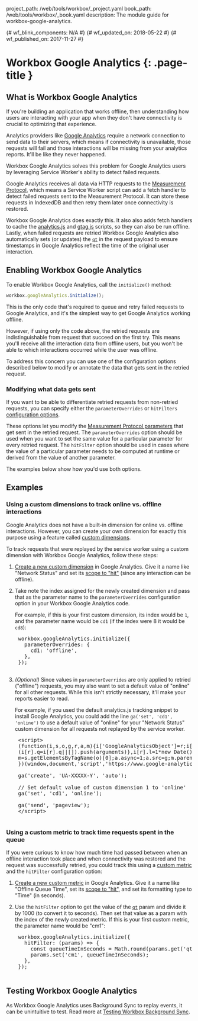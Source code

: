 project_path: /web/tools/workbox/_project.yaml
book_path: /web/tools/workbox/_book.yaml
description: The module guide for workbox-google-analytics.

{# wf_blink_components: N/A #}
{# wf_updated_on: 2018-05-22 #}
{# wf_published_on: 2017-11-27 #}

# Workbox Google Analytics  {: .page-title }

## What is Workbox Google Analytics

If you're building an application that works offline, then understanding
how users are interacting with your app when they don't have connectivity
is crucial to optimizing that experience.

Analytics providers like
[Google Analytics](https://www.google.com/analytics) require a network
connection to send data to their servers, which means if connectivity is
unavailable, those requests will fail and those interactions will be
missing from your analytics reports. It'll be like they never happened.

Workbox Google Analytics solves this problem for Google Analytics users by
leveraging Service Worker's ability to detect failed requests.

Google Analytics receives all data via HTTP requests to the
[Measurement Protocol](/analytics/devguides/collection/protocol/v1/),
which means a Service Worker script can add a fetch handler to detect
failed requests sent to the Measurement Protocol. It can store these
requests in IndexedDB and then retry them later once connectivity is
restored.

Workbox Google Analytics does exactly this. It also also adds fetch
handlers to cache the
[analytics.js](/analytics/devguides/collection/analyticsjs/) and
[gtag.js](/analytics/devguides/collection/gtagjs/)
scripts, so they can also be run offline. Lastly, when failed requests are
retried Workbox Google Analytics also automatically sets (or updates) the
[`qt`](/analytics/devguides/collection/protocol/v1/parameters#qt)
in the request payload to ensure timestamps in Google Analytics reflect the
time of the original user interaction.

## Enabling Workbox Google Analytics

To enable Workbox Google Analytics, call the `initialize()` method:

```js
workbox.googleAnalytics.initialize();
```

This is the only code that's required to queue and retry failed requests to
Google Analytics, and it's the simplest way to get Google Analytics working
offline.

However, if using only the code above, the retried requests are
indistinguishable from request that succeed on the first try. This means
you'll receive all the interaction data from offline users, but you won't
be able to which interactions occurred while the user was offline.

To address this concern you can use one of the configuration options
described below to modify or annotate the data that gets sent in the
retried request.

### Modifying what data gets sent

If you want to be able to differentiate retried requests from non-retried
requests, you can specify either the `parameterOverrides` or `hitFilters`
[configuration options](/web/tools/workbox/reference-docs/latest/workbox.googleAnalytics#.initialize).

These options let you modify the
[Measurement Protocol parameters](/analytics/devguides/collection/protocol/v1/parameters)
that get sent in the retried request. The `parameterOverrides` option
should be used when you want to set the same value for a particular
parameter for every retried request. The `hitFilter` option should be used
in cases where the value of a particular parameter needs to be computed at
runtime or derived from the value of another parameter.

The examples below show how you'd use both options.

## Examples

### Using a custom dimensions to track online vs. offline interactions

Google Analytics does not have a built-in dimension for online vs. offline
interactions. However, you can create your own dimension for exactly this
purpose using a feature called
[custom dimensions](https://support.google.com/analytics/answer/2709828).

To track requests that were replayed by the service worker using a custom
dimension with Workbox Google Analytics, follow these steps:

1. [Create a new custom dimension](https://support.google.com/analytics/answer/2709829)
in Google Analytics. Give it a name like "Network Status" and set its
[scope to "hit"](https://support.google.com/analytics/answer/2709828#example-hit)
(since any interaction can be offline).

1. Take note the index assigned for the newly created dimension and pass
that as the parameter name to the `parameterOverrides` configuration option
in your Workbox Google Analytics code.

    For example, if this is your first custom dimension, its index would be `1`,
    and the parameter name would be `cd1` (if the index were 8 it would be
    `cd8`):

    <pre class="prettyprint js">
    workbox.googleAnalytics.initialize({
      parameterOverrides: {
        cd1: 'offline',
      },
    });
    </pre>

1. *(Optional)* Since values in `parameterOverrides` are only applied
to retried ("offline") requests, you may also want to set a default value
of "online" for all other requests. While this isn't strictly necessary,
it'll make your reports easier to read.

    For example, if you used the default analytics.js tracking snippet to
    install Google Analytics, you could add the line
    `ga('set', 'cd1', 'online')` to use a default value of "online" for your
    "Network Status" custom dimension for all requests not replayed by the
    service worker.

    <pre class="prettyprint html">
    &lt;script&gt;
    (function(i,s,o,g,r,a,m){i['GoogleAnalyticsObject']=r;i[r]=i[r]||function(){
    (i[r].q=i[r].q||[]).push(arguments)},i[r].l=1*new Date();a=s.createElement(o),
    m=s.getElementsByTagName(o)[0];a.async=1;a.src=g;m.parentNode.insertBefore(a,m)
    })(window,document,'script','https://www.google-analytics.com/analytics.js','ga');

    ga('create', 'UA-XXXXX-Y', 'auto');

    // Set default value of custom dimension 1 to 'online'
    ga('set', 'cd1', 'online');

    ga('send', 'pageview');
    &lt;/script&gt;
    </pre>

### Using a custom metric to track time requests spent in the queue

If you were curious to know how much time had passed between when an offline
interaction took place and when connectivity was restored and the request was
successfully retried, you could track this using a
[custom metric](https://support.google.com/analytics/answer/2709828) and
the `hitFilter` configuration option:

1. [Create a new custom metric](https://support.google.com/analytics/answer/2709829)
in Google Analytics. Give it a name like "Offline Queue Time", set its
[scope to "hit"](https://support.google.com/analytics/answer/2709828#example-hit),
and set its formatting type to "Time" (in seconds).

1. Use the `hitFilter` option to get the value of the
[`qt`](/analytics/devguides/collection/protocol/v1/parameters#qt)
param and divide it by 1000 (to convert it to seconds). Then set that value
as a param with the index of the newly created metric. If this is your
first custom metric, the parameter name would be "cm1":

    <pre class="prettyprint js">
    workbox.googleAnalytics.initialize({
      hitFilter: (params) => {
        const queueTimeInSeconds = Math.round(params.get('qt') / 1000);
        params.set('cm1', queueTimeInSeconds);
      },
    });
    </pre>

## Testing Workbox Google Analytics

As Workbox Google Analytics uses Background Sync to replay events, it can
be unintuitive to test. Read more at
[Testing Workbox Background Sync](/web/tools/workbox/modules/workbox-background-sync#testing_workbox_background_sync).
